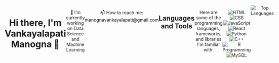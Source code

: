 <div style="display: flex; justify-content: center; justiy-items: center; text-align: center;">
  
  <!-- Your profile header content -->
  <h1>Hi there, I'm Vankayalapati Manogna 👋</h1>
  <p>🔭 I’m currently working on Data Science and Machine Learning</p>
  <p>📫 How to reach me: manognavankayalapati@gmail.com</p>

  <!-- Centered Container for GitHub Stats -->

  <!-- Languages and Tools Section -->
  <h2>Languages and Tools</h2>
  <p>Here are some of the programming languages, frameworks, and libraries I'm familiar with:</p>
  
  <!-- Badges for Languages, Frameworks, and Libraries -->
  <p>
    <img src="https://img.shields.io/badge/HTML-000000?style=flat&logo=html5" alt="HTML">
    <img src="https://img.shields.io/badge/CSS-000000?style=flat&logo=css3" alt="CSS">
    <img src="https://img.shields.io/badge/JavaScript-000000?style=flat&logo=javascript" alt="JavaScript">
    <img src="https://img.shields.io/badge/React-000000?style=flat&logo=react" alt="React">
    <img src="https://img.shields.io/badge/Python-000000?style=flat&logo=python" alt="Python">
    <img src="https://img.shields.io/badge/C++-000000?style=flat&logo=c++" alt="C++">
    <img src="https://img.shields.io/badge/R-000000?style=flat&logo=R&logoColor=white" alt="R Programming">
    <img src="https://img.shields.io/badge/MySQL-000000?style=flat&logo=MySQL" alt="MySQL">
    <!-- Add more badges for your languages, frameworks, and libraries -->
  </p>
  <img src="https://github-readme-stats.vercel.app/api/top-langs/?username=manognachowdary7&layout=compact&theme=vue-dark&hide_border=true" alt="Top Languages">

  <!-- Your other profile content -->
  
</div>
